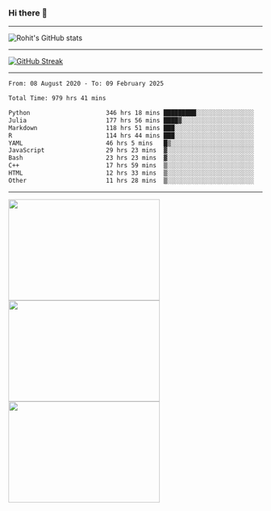### Hi there 👋

<hr/>

![Rohit's GitHub stats](https://github-readme-stats.vercel.app/api?username=RohitRathore1&show_icons=true&theme=transparent)

<hr/>

[![GitHub Streak](http://github-readme-streak-stats.herokuapp.com?user=RohitRathore1&theme=dark&mode=weekly)](https://git.io/streak-stats)

<hr/>

<!--START_SECTION:waka-->

```txt
From: 08 August 2020 - To: 09 February 2025

Total Time: 979 hrs 41 mins

Python                     346 hrs 18 mins █████████░░░░░░░░░░░░░░░░   35.35 %
Julia                      177 hrs 56 mins ████▓░░░░░░░░░░░░░░░░░░░░   18.16 %
Markdown                   118 hrs 51 mins ███░░░░░░░░░░░░░░░░░░░░░░   12.13 %
R                          114 hrs 44 mins ███░░░░░░░░░░░░░░░░░░░░░░   11.71 %
YAML                       46 hrs 5 mins   █▒░░░░░░░░░░░░░░░░░░░░░░░   04.70 %
JavaScript                 29 hrs 23 mins  ▓░░░░░░░░░░░░░░░░░░░░░░░░   03.00 %
Bash                       23 hrs 23 mins  ▓░░░░░░░░░░░░░░░░░░░░░░░░   02.39 %
C++                        17 hrs 59 mins  ▒░░░░░░░░░░░░░░░░░░░░░░░░   01.84 %
HTML                       12 hrs 33 mins  ▒░░░░░░░░░░░░░░░░░░░░░░░░   01.28 %
Other                      11 hrs 28 mins  ▒░░░░░░░░░░░░░░░░░░░░░░░░   01.17 %
```

<!--END_SECTION:waka-->

<hr/>

<p>
  <img src="https://wakatime.com/share/@TeAmp0is0N/0205e68a-e5ed-48bf-b870-3c94c1fa77d3.svg" width="300" height="200">
  <img src="https://wakatime.com/share/@TeAmp0is0N/3935ee43-08a3-493e-8b95-60c1f9204b15.svg" width="300" height="200">
  <img src="https://wakatime.com/share/@TeAmp0is0N/8717aacc-7340-44e0-abb1-987dc9823fcd.svg" width="300" height="200">
</p>




